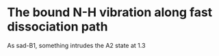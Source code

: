 # The bound N-H vibration along fast dissociation path
As sad-B1, something intrudes the A2 state at 1.3
